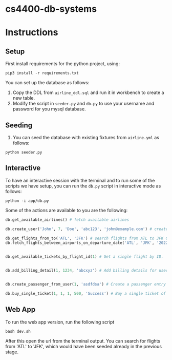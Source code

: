 # cs4400-db-systems



# Instructions

## Setup
First install requirements for the python project, using:
```commandline
pip3 install -r requirements.txt
```

You can set up the database as follows:
1. Copy the DDL from `airline_ddl.sql` and run it in workbench to create a new table.
2. Modify the script in `seeder.py` and `db.py` to use your username and password for you mysql database.


## Seeding
1. You can seed the database with existing fixtures from `airline.yml` as follows:

```commandline
python seeder.py
```


## Interactive
To have an interactive session with the terminal and to run some of the scripts we have setup,
you can run the `db.py` script in interactive mode as follows:

```commandline
python -i app/db.py
```

Some of the actions are available to you are the following:

```python
db.get_available_airlines() # fetch available airlines

db.create_user('John', 7, 'Doe', 'abc123', 'john@example.com') # create a user for airline no. 7

db.get_flights_from_to('ATL', 'JFK') # search flights from ATL to JFK OR
db.fetch_flights_between_airports_on_departure_date('ATL', 'JFK', '2022-09-12 12:30:00') # search flights from ATL to JFK on a specific date


db.get_available_tickets_by_flight_id(1) # Get a single flight by ID.


db.add_billing_detail(1, 1234, 'abcxyz') # Add billing details for user 1


db.create_passenger_from_user(1, 'asdfdsa') # Create a passenger entry for user 1

db.buy_single_ticket(1, 1, 1, 500, 'Success') # Buy a single ticket of price $500 with successful billing processor status
```


## Web App
To run the web app version, run the following script
```commandline
bash dev.sh
```
After this open the url from the terminal output. You can search for flights from 'ATL' to 'JFK',
which would have been seeded already in the previous stage.


